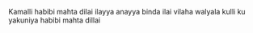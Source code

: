 Kamalli habibi mahta dilai
ilayya anayya binda ilai
vilaha walyala kulli ku
yakuniya habibi mahta dillai

